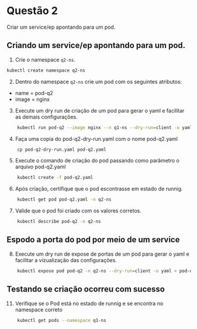 # Questão 2

Criar um service/ep apontando para um pod.

## Criando um service/ep apontando para um pod.

1. Crie o namespace `q2-ns`.
```bash
kubectl create namespace q2-ns
```
2. Dentro do namespace `q2-ns` crie um pod com os seguintes atributos:
* name = pod-q2
* image = nginx

3. Execute um dry run de criação de um pod para gerar o yaml e facilitar as demais configurações.
```bash
    kubectl run pod-q2 --image nginx --n q1-ns --dry-run=client -o yaml > pod-q2-dry-run.yaml
```
4. Faça uma copia do pod-q2-dry-run.yaml com o nome pod-q2.yaml
```bash
    cp pod-q2-dry-run.yaml pod-q2.yaml
```
5. Execute o comando de criação do pod passando como parâmetro o arquivo pod-q2.yaml
```bash
    kubectl create -f pod-q2.yaml
```
6. Após criação, certifique que o pod escontrasse em estado de runnig.
```bash
    kubectl get pod pod-q2.yaml -n q2-ns
```
7. Valide que o pod foi criado com os valores corretos.
```bash
    kubectl describe pod-q2 -n q2-ns
```

## Espodo a porta do pod por meio de um service
8. Execute um dry run de expose de portas de um pod para gerar o yaml e facilitar a vizualização das configurações.
```bash
    kubectl expose pod pod-q2 -n q2-ns --dry-run=client -o yaml > pod-q2-service-dry-run.yaml
```


## Testando se criação ocorreu com sucesso

11. Verifique se o Pod está no estado de runnig e se encontra no namespace correto
```bash
    kubectl get pods --namespace q1-ns

